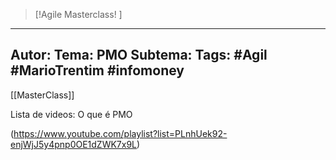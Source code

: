 

 >[!Agile Masterclass! ]
---
Autor: 
Tema: PMO
Subtema: 
Tags: #Agil #MarioTrentim #infomoney 
---
[[MasterClass]]



Lista de videos:
	O que é PMO
	
(https://www.youtube.com/playlist?list=PLnhUek92-enjWjJ5y4pnp0OE1dZWK7x9L)

